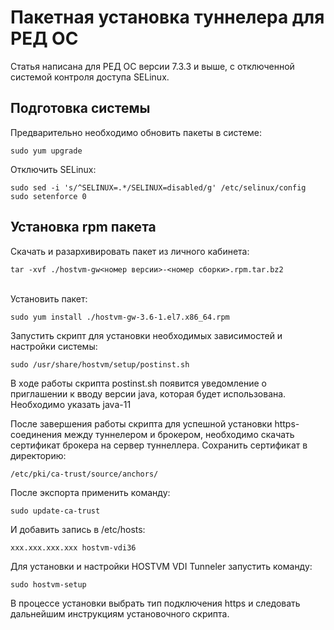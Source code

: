 # Пакетная установка туннелера для РЕД ОС

Статья написана для РЕД ОС версии 7.3.3 и выше, с отключенной системой контроля доступа SELinux.

## Подготовка системы

Предварительно необходимо обновить пакеты в системе:

```
sudo yum upgrade
```

Отключить SELinux:

```
sudo sed -i 's/^SELINUX=.*/SELINUX=disabled/g' /etc/selinux/config
sudo setenforce 0
```

## Установка rpm пакета <a href="#user-content-ustanovka-rpm-paketa" id="user-content-ustanovka-rpm-paketa"></a>

Скачать и разархивировать пакет из личного кабинета:

```
tar -xvf ./hostvm-gw<номер версии>-<номер сборки>.rpm.tar.bz2
```

\
Установить пакет:

```
sudo yum install ./hostvm-gw-3.6-1.el7.x86_64.rpm
```

Запустить скрипт для установки необходимых зависимостей и настройки системы:

```
sudo /usr/share/hostvm/setup/postinst.sh
```

В ходе работы скрипта postinst.sh появится уведомление о приглашении к вводу версии java, которая будет использована. Необходимо указать java-11

После завершения работы скрипта для успешной установки https-соединения между туннелером и брокером, необходимо скачать сертификат брокера на сервер туннеллера.  Сохранить сертификат в директорию:

```
/etc/pki/ca-trust/source/anchors/
```

После экспорта применить команду:

```
sudo update-ca-trust
```

И добавить запись в /etc/hosts:

```
xxx.xxx.xxx.xxx hostvm-vdi36
```

Для установки и настройки HOSTVM VDI Tunneler запустить команду:

```
sudo hostvm-setup
```

В процессе установки выбрать тип подключения https и следовать дальнейшим инструкциям установочного скрипта.
